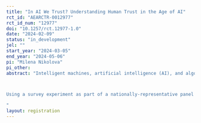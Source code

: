```yaml
---
title: "In AI We Trust? Understanding Human Trust in the Age of AI"
rct_id: "AEARCTR-0012977"
rct_id_num: "12977"
doi: "10.1257/rct.12977-1.0"
date: "2024-02-09"
status: "in_development"
jel: ""
start_year: "2024-03-05"
end_year: "2024-05-06"
pi: "Milena Nikolova"
pi_other:
abstract: "Intelligent machines, artificial intelligence (AI), and algorithms are reshaping our society in domains like hospitality, healthcare, and space exploration. As AI progresses, understanding human trust in AI and how it differs from scientific trust more generally, as well as the mechanisms shaping (mis)trust, is crucial for preserving the quality of the social fabric in a free society. 

Using a survey experiment as part of a nationally-representative panel study in the United States, this project compares how news of AI progress in linguistics, medicine, and dating, versus scientific advancements in the same domains, impact trust across diverse societal groups. For example, an AI breakthrough in linguistics might be perceived differently than a non-AI scientific discovery in the same domain. The study investigates if AI progress causes more fear or excitement compared to traditional scientific progress and how these emotions influence trust. It unveils the factors shaping (mis)trust, including the innovation’s potential, fear, and perceptions of societal benefits. This project will contribute to the principles of AI design that respect and enhance the freedoms of society by providing data-driven insights into the public's trust in AI. These insights can help shape AI systems that are aligned with the ideals of autonomy, transparency, ethics, inclusivity, responsiveness, and balanced innovation—fundamental to a society that values freedom. 
"
layout: registration
---
```


